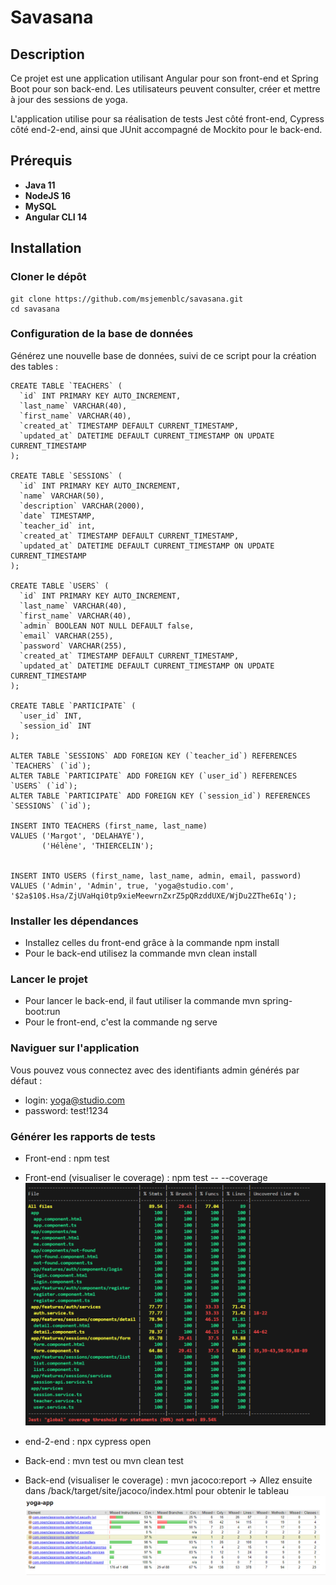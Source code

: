 # Savasana

## Description
Ce projet est une application utilisant Angular pour son front-end et Spring Boot pour son back-end. Les utilisateurs peuvent consulter, créer et mettre à jour des sessions de yoga.

L'application utilise pour sa réalisation de tests Jest côté front-end, Cypress côté end-2-end, ainsi que JUnit accompagné de Mockito pour le back-end.

## Prérequis
- **Java 11**
- **NodeJS 16**
- **MySQL**
- **Angular CLI 14**

## Installation
### Cloner le dépôt
```
git clone https://github.com/msjemenblc/savasana.git
cd savasana
```

### Configuration de la base de données
Générez une nouvelle base de données, suivi de ce script pour la création des tables :

```
CREATE TABLE `TEACHERS` (
  `id` INT PRIMARY KEY AUTO_INCREMENT,
  `last_name` VARCHAR(40),
  `first_name` VARCHAR(40),
  `created_at` TIMESTAMP DEFAULT CURRENT_TIMESTAMP,
  `updated_at` DATETIME DEFAULT CURRENT_TIMESTAMP ON UPDATE CURRENT_TIMESTAMP
);

CREATE TABLE `SESSIONS` (
  `id` INT PRIMARY KEY AUTO_INCREMENT,
  `name` VARCHAR(50),
  `description` VARCHAR(2000),
  `date` TIMESTAMP,
  `teacher_id` int,
  `created_at` TIMESTAMP DEFAULT CURRENT_TIMESTAMP,
  `updated_at` DATETIME DEFAULT CURRENT_TIMESTAMP ON UPDATE CURRENT_TIMESTAMP
);

CREATE TABLE `USERS` (
  `id` INT PRIMARY KEY AUTO_INCREMENT,
  `last_name` VARCHAR(40),
  `first_name` VARCHAR(40),
  `admin` BOOLEAN NOT NULL DEFAULT false,
  `email` VARCHAR(255),
  `password` VARCHAR(255),
  `created_at` TIMESTAMP DEFAULT CURRENT_TIMESTAMP,
  `updated_at` DATETIME DEFAULT CURRENT_TIMESTAMP ON UPDATE CURRENT_TIMESTAMP
);

CREATE TABLE `PARTICIPATE` (
  `user_id` INT, 
  `session_id` INT
);

ALTER TABLE `SESSIONS` ADD FOREIGN KEY (`teacher_id`) REFERENCES `TEACHERS` (`id`);
ALTER TABLE `PARTICIPATE` ADD FOREIGN KEY (`user_id`) REFERENCES `USERS` (`id`);
ALTER TABLE `PARTICIPATE` ADD FOREIGN KEY (`session_id`) REFERENCES `SESSIONS` (`id`);

INSERT INTO TEACHERS (first_name, last_name)
VALUES ('Margot', 'DELAHAYE'),
       ('Hélène', 'THIERCELIN');


INSERT INTO USERS (first_name, last_name, admin, email, password)
VALUES ('Admin', 'Admin', true, 'yoga@studio.com', '$2a$10$.Hsa/ZjUVaHqi0tp9xieMeewrnZxrZ5pQRzddUXE/WjDu2ZThe6Iq'); 
```

### Installer les dépendances
- Installez celles du front-end grâce à la commande npm install
- Pour le back-end utilisez la commande mvn clean install

### Lancer le projet
- Pour lancer le back-end, il faut utiliser la commande mvn spring-boot:run
- Pour le front-end, c'est la commande ng serve

### Naviguer sur l'application
Vous pouvez vous connectez avec des identifiants admin générés par défaut :
- login: yoga@studio.com
- password: test!1234

### Générer les rapports de tests
- Front-end : npm test
- Front-end (visualiser le coverage) : npm test -- --coverage
![Coverage du front-end](coverage_results/front-end_coverage.png)

- end-2-end : npx cypress open

- Back-end : mvn test ou mvn clean test
- Back-end (visualiser le coverage) : mvn jacoco:report
-> Allez ensuite dans /back/target/site/jacoco/index.html pour obtenir le tableau
![Coverage du back-end](coverage_results/back-end_coverage.png)